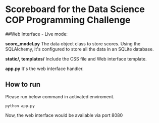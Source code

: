 # Scoreboard for the Data Science COP Programming Challenge

##Web Interface - Live mode:

**score_model.py** The data object class to store scores. Using the SQLAlchemy, 
it's configured to store all the data in an SQLite database.

**static/, templates/** Include the CSS file and Web interface template.

**app.py** It's the web interface handler. 


## How to run
Please run below command in activated enviroment.

```
python app.py
```

Now, the web interface would be available via port 8080